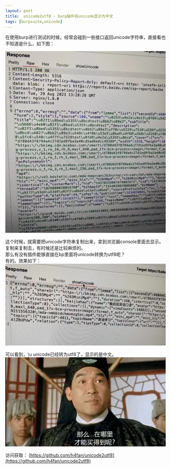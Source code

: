 ```yaml
---
layout: post
title:  unicode2utf8 - burp插件将unicode显示为中文
tags: [burpsuite,unicode]
---
```


在使用burp进行测试的时候，经常会碰到一些接口返回unicode字符串，直接看也不知道是什么，如下图：  

![image](/static/img/unicode2utf8_1.webp)

这个时候，就需要把unicode字符串复制出来，拿到浏览器console里面去显示。  
复制来复制去，有时候还是比较麻烦的。  
那么有没有插件能够直接在bp里面将unicode转换为utf8呢？  
有的。效果如下：
![image](/static/img/unicode2utf8_2.webp)

可以看到，\u unicode已经转为utf8了，显示的是中文。  
![image](/static/img/unicode2utf8_3.webp)

访问获取：
[https://github.com/h4fan/unicode2utf8](https://github.com/h4fan/unicode2utf8)
